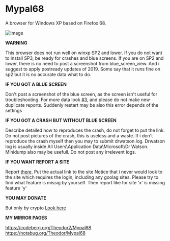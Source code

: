 # Mypal68

A browser for Windows XP based on Firefox 68.

![image](https://user-images.githubusercontent.com/19492771/152347482-f51058cd-2967-4bc5-80fd-5d269c328774.png)


**WARNING**

This browser does not run well on winxp SP2 and lower. If you do not want to install SP3, be ready for crashes and blue screens.
If you are on SP2 and lower, there is no need to post a screenshot from blue_screen_view. And i suggest to apply postready updates of 2019.
Some say that it runs fine on sp2 but it is no accurate data what to do.

**IF YOU GOT A BLUE SCREEN**

Don't post a screenshot of the blue screen, as the screen isn't useful for troubleshooting.
For more data look [#3](https://github.com/Feodor2/Mypal68/issues/3), and please do not make new duplicate reports.
Suddenly restart may be also this error depends of the settings

**IF YOU GOT A CRASH BUT WITHOUT BLUE SCREEN**

Describe detailed how to reproduces the crash, do not forget to put the link.
Do not post pictures of the crash, this is useless and a waste.
If i don't reproduce the crash myself then you may to submit drwatson.log.
Drwatson log is usually inside All Users\Application Data\Microsoft\Dr Watson.
Minidump also may be usefull. Do not post any irrelevent logs.

**IF YOU WANT REPORT A SITE**

Report [there](https://github.com/Feodor2/Mypal68/issues/228).
Put the actual link to the site
Notice that i never would look to the site which requires the login, including any goolag sites. Please try to find what feature is missig by yourself.
Then report like for site 'x' is missing feature 'y'

**YOU MAY DONATE**

But only by crypto [Look here](https://github.com/Feodor2/Mypal68/issues/84)


**MY MIRROR PAGES**

https://codeberg.org/Theodor2/Mypal68
https://notabug.org/Theodor/Mypal68

